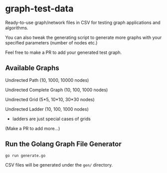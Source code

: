 # graph-test-data

Ready-to-use graph/network files in CSV for testing graph applications and algorithms.

You can also tweak the generating script to generate more graphs with your specified parameters (number of nodes etc.)

Feel free to make a PR to add your generated test graph.

## Available Graphs

Undirected Path (10, 1000, 10000 nodes)

Undirected Complete Graph (10, 100, 1000 nodes)

Undirected Grid (5\*5, 10\*10, 30*30 nodes)

Undirected Ladder (10, 100, 1000 nodes)
- ladders are just special cases of grids

(Make a PR to add more...)

## Run the Golang Graph File Generator

```
go run generate.go
```

CSV files will be generated under the `gen/` directory.